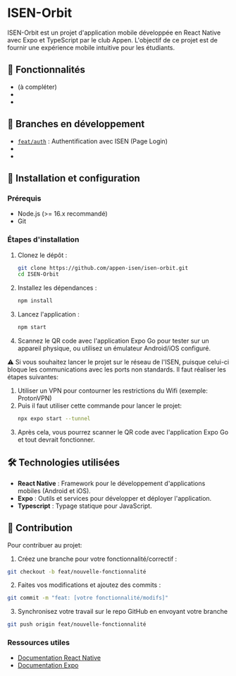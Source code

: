 # ISEN-Orbit

ISEN-Orbit est un projet d'application mobile développée en React Native avec Expo et TypeScript par le club Appen. L'objectif de ce projet est de fournir une expérience mobile intuitive pour les étudiants.

## 🎯 Fonctionnalités

-   (à compléter)
-
-

## 🌱 Branches en développement

-   [`feat/auth`](https://github.com/appen-isen/isen-orbit/tree/feat/auth) : Authentification avec ISEN (Page Login)
-
-

## 🚀 Installation et configuration

### Prérequis

-   Node.js (>= 16.x recommandé)
-   Git

### Étapes d'installation

1. Clonez le dépôt :
    ```bash
    git clone https://github.com/appen-isen/isen-orbit.git
    cd ISEN-Orbit
    ```
2. Installez les dépendances :
    ```bash
    npm install
    ```
3. Lancez l'application :
    ```bash
    npm start
    ```
4. Scannez le QR code avec l'application Expo Go pour tester sur un appareil physique, ou utilisez un émulateur Android/iOS configuré.

⚠️ Si vous souhaitez lancer le projet sur le réseau de l'ISEN, puisque celui-ci bloque les communications avec les ports non standards. Il faut réaliser les étapes suivantes:

1. Utiliser un VPN pour contourner les restrictions du Wifi (exemple: ProtonVPN)
2. Puis il faut utiliser cette commande pour lancer le projet:
    ```bash
    npx expo start --tunnel
    ```
3. Après cela, vous pourrez scanner le QR code avec l'application Expo Go et tout devrait fonctionner.

## 🛠️ Technologies utilisées

-   **React Native** : Framework pour le développement d'applications mobiles (Android et iOS).
-   **Expo** : Outils et services pour développer et déployer l'application.
-   **Typescript** : Typage statique pour JavaScript.

## 🤝 Contribution

Pour contribuer au projet:

1. Créez une branche pour votre fonctionnalité/correctif :

```bash
git checkout -b feat/nouvelle-fonctionnalité
```

2. Faites vos modifications et ajoutez des commits :

```bash
git commit -m "feat: [votre fonctionnalité/modifs]"
```

3. Synchronisez votre travail sur le repo GitHub en envoyant votre branche

```bash
git push origin feat/nouvelle-fonctionnalité
```

### Ressources utiles

-   [Documentation React Native](https://reactnative.dev/docs/getting-started)
-   [Documentation Expo](https://docs.expo.dev)
